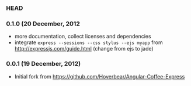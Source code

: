 ### HEAD

### 0.1.0 (20 December, 2012

* more documentation, collect licenses and dependencies
* integrate `express --sessions --css stylus --ejs myapp` from http://expressjs.com/guide.html (change from ejs to jade)

### 0.0.1 (19 December, 2012)

* Initial fork from https://github.com/Hoverbear/Angular-Coffee-Express